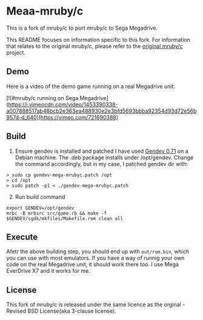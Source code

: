 # Meaa-mruby/c
This is a fork of mruby/c to port mruby/c to Sega Megadrive.

This README focuses on information specific to this fork.
For information that relates to the original mruby/c, please refer to the [original mruby/c](https://github.com/mrubyc/mrubyc) project.

## Demo

Here is a video of the demo game running on a real Megadrive unit:

[![#mruby/c running on Sega Megadrive](https://i.vimeocdn.com/video/1453390338-a007888517ab48bcb2e363ea488930e2e3bfd5693bbba92354d93d72e56b957d-d_640](https://vimeo.com/721690388)

## Build

1. Ensure gendev is installed and patched
I have used [Gendev 0.71](https://github.com/kubilus1/gendev/releases/tag/0.7.1) on a Debian machine. The .deb package installs under /opt/gendev. Change the command accordingly, but in my case, I patched gendev dir with:

```
> sudo cp gendev-mega-mrubyc.patch /opt
> cd /opt
> sudo patch -p1 < ./gendev-mega-mrubyc.patch
```

2. Run build command
```
export GENDEV=/opt/gendev
mrbc -B mrbsrc src/game.rb && make -f $GENDEV/sgdk/mkfiles/Makefile.rom clean all
```

## Execute
Afetr the above building step, you should end up with `out/rom.bin`, which you can use with most emulators.
If you have a way of runnig your own code on the real Megadrive unit, it should work there too. I use Mega EverDrive X7 and it works for me.


## License

This fork of mruby/c is released under the same licence as the orginal - Revised BSD License(aka 3-clause license).
